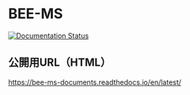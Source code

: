 # BEE-MS

<a href='https://bee-ms-documents.readthedocs.io/en/latest/?badge=latest'>
    <img src='https://readthedocs.org/projects/bee-ms-documents/badge/?version=latest' alt='Documentation Status' />
</a>

## 公開用URL（HTML）
https://bee-ms-documents.readthedocs.io/en/latest/

